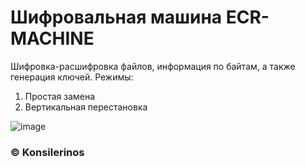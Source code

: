 # Шифровальная машина ECR-MACHINE

Шифровка-расшифровка файлов, информация по байтам, а также генерация ключей. Режимы:
1. Простая замена
2. Вертикальная перестановка

![image](https://user-images.githubusercontent.com/78896451/154488935-55defe3c-804b-4348-a266-d8f4c647a9d5.png)

### ©️ Konsilerinos
